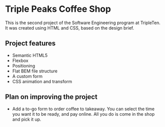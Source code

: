 # Triple Peaks Coffee Shop

This is the second project of the Software Engineering program at TripleTen. It was created using HTML and CSS, based on the design brief.

## Project features

- Semantic HTML5
- Flexbox
- Positioning
- Flat BEM file structure
- A custom form
- CSS animation and transform

## Plan on improving the project

- Add a to-go form to order coffee to takeaway. You can select the time you want it to be ready, and pay online. All you do is come in the shop and pick it up.